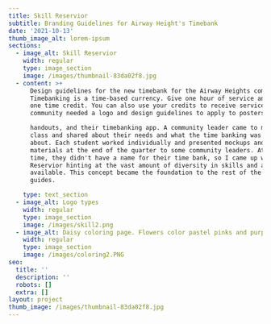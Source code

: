 ```yaml
---
title: Skill Reservior
subtitle: Branding Guidelines for Airway Height's Timebank
date: '2021-10-13'
thumb_image_alt: lorem-ipsum
sections:
  - image_alt: Skill Reservior
    width: regular
    type: image_section
    image: /images/thumbnail-83da02f8.jpg
  - content: >+
      Design guidelines for the new timebank for the Airway Heights community.
      Timebanking is a time-based currency. Give one hour of service and receive
      one time credit. You can also use your credits to receive services. The
      community needed a logo and design guidelines to apply to posters, 

      handouts, and their timebanking app. A community leader came to my design
      class and shared about their needs and what the time banking was all
      about. Each student worked individually and presented mockups and printed
      materials at the end of the quarter to some community leaders. At the
      time, they didn't have a name for their time bank, so I came up with Skill
      Reservior hinting at the vast amount of diversity in skills and abilities
      available. This concept became the foundation to the rest of the branding
      guides.

    type: text_section
  - image_alt: Logo types
    width: regular
    type: image_section
    image: /images/skill2.png
  - image_alt: Daisy coloring page. Flowers color pastel pinks and purples.
    width: regular
    type: image_section
    image: /images/coloring2.PNG
seo:
  title: ''
  description: ''
  robots: []
  extra: []
layout: project
thumb_image: /images/thumbnail-83da02f8.jpg
---
```

